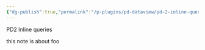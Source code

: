 ```yaml
---
{"dg-publish":true,"permalink":"/p-plugins/pd-dataview/pd-2-inline-queries/","tags":["dg-test-vault"]}
---
```




PD2 Inline queries

this note is about foo
